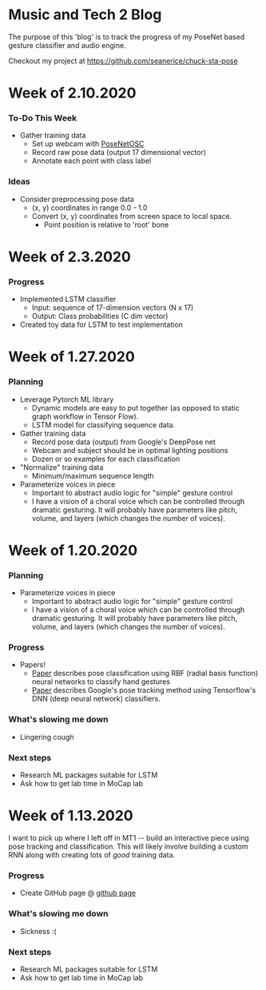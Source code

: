 # Music and Tech 2 Blog
The purpose of this 'blog' is to track the progress of my PoseNet based gesture classifier and audio engine.

Checkout my project at https://github.com/seanerice/chuck-sta-pose

# Week of 2.10.2020

### To-Do This Week
- Gather training data
    - Set up webcam with [PoseNetOSC](https://github.com/tommymitch/posenetosc)
    - Record raw pose data (output 17 dimensional vector)
    - Annotate each point with class label
    
### Ideas
- Consider preprocessing pose data
    - (x, y) coordinates in range 0.0 - 1.0
    - Convert (x, y) coordinates from screen space to local space.
        - Point position is relative to 'root' bone

# Week of 2.3.2020
    
### Progress
- Implemented LSTM classifier
    - Input: sequence of 17-dimension vectors (N x 17)
    - Output: Class probabilities (C dim vector)
- Created toy data for LSTM to test implementation

# Week of 1.27.2020

### Planning
- Leverage Pytorch ML library
    - Dynamic models are easy to put together (as opposed to static graph workflow in Tensor Flow).
    - LSTM model for classifying sequence data.
- Gather training data
    - Record pose data (output) from Google's DeepPose net
    - Webcam and subject should be in optimal lighting positions
    - Dozen or so examples for each classification
- "Normalize" training data
    - Minimum/maximum sequence length
- Parameterize voices in piece
    - Important to abstract audio logic for "simple" gesture control
    - I have a vision of a choral voice which can be controlled through dramatic gesturing. It will probably have parameters like pitch, volume, and layers (which changes the number of voices). 

# Week of 1.20.2020

### Planning
- Parameterize voices in piece
    - Important to abstract audio logic for "simple" gesture control
    - I have a vision of a choral voice which can be controlled through dramatic gesturing. It will probably have parameters like pitch, volume, and layers (which changes the number of voices). 

### Progress
- Papers!
    - [Paper](https://ieeexplore.ieee.org/stamp/stamp.jsp?tp=&arnumber=903641) describes pose classification using RBF (radial basis function) neural networks to classify hand gestures
    - [Paper](https://static.googleusercontent.com/media/research.google.com/en//pubs/archive/42237.pdf) describes Google's pose tracking method using Tensorflow's DNN (deep neural network) classifiers.
    
### What's slowing me down
- Lingering cough

### Next steps
- Research ML packages suitable for LSTM
- Ask how to get lab time in MoCap lab


# Week of 1.13.2020
I want to pick up where I left off in MT1 -- build an interactive piece using pose tracking and classification. This will likely involve building a custom RNN along with creating lots of _good_ training data.

### Progress
- Create GitHub page @ [github page](seanerice.github.io/mt2-blog/)

### What's slowing me down
- Sickness :(

### Next steps
- Research ML packages suitable for LSTM
- Ask how to get lab time in MoCap lab

